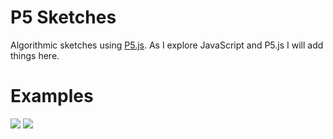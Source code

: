 # P5 Sketches
Algorithmic sketches using [P5.js](https://p5js.org/). As I explore JavaScript and P5.js I will add things here.

# Examples
![](https://i.gyazo.com/4938fe993f61b6c47936e6f8c4fe6275.png)
![](https://i.gyazo.com/68eb2ff33aeeff7f88a9a888c7faf4ed.png)
